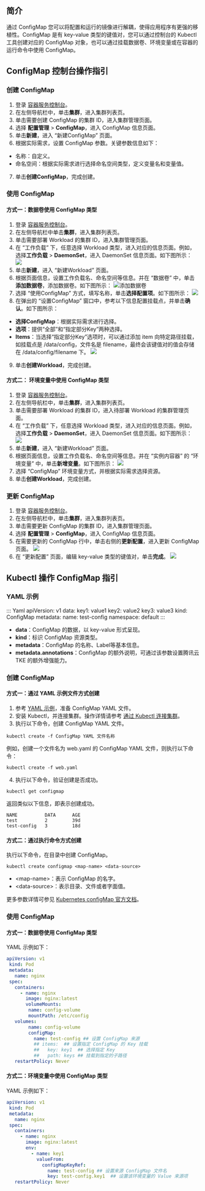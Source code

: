 ## 简介

通过 ConfigMap 您可以将配置和运行的镜像进行解耦，使得应用程序有更强的移植性。ConfigMap 是有 key-value 类型的键值对，您可以通过控制台的 Kubectl 工具创建对应的 ConfigMap 对象，也可以通过挂载数据卷、环境变量或在容器的运行命令中使用 ConfigMap。


## ConfigMap 控制台操作指引

### 创建 ConfigMap
1. 登录 [容器服务控制台](https://console.cloud.tencent.com/tke2)。
2. 在左侧导航栏中，单击**集群**，进入集群列表页。
3. 单击需要创建 ConfigMap 的集群 ID，进入集群管理页面。
4. 选择 **配置管理** > **ConfigMap**，进入 ConfigMap 信息页面。
5. 单击**新建**，进入 “新建ConfigMap” 页面。
6. 根据实际需求，设置 ConfigMap 参数。关键参数信息如下：
 - 名称：自定义。
 - 命名空间：根据实际需求进行选择命名空间类型，定义变量名和变量值。
7. 单击**创建ConfigMap**，完成创建。

### 使用 ConfigMap

#### 方式一：数据卷使用 ConfigMap 类型
1. 登录 [容器服务控制台](https://console.cloud.tencent.com/tke2)。
2. 在左侧导航栏中单击**集群**，进入集群列表页。
3. 单击需要部署 Workload 的集群 ID，进入集群管理页面。
4. 在 “工作负载” 下，任意选择 Workload 类型，进入对应的信息页面。例如，选择**工作负载** > **DaemonSet**，进入 DaemonSet 信息页面。如下图所示：
![](https://main.qcloudimg.com/raw/71e5e1f1c03b60792c9c3232ab6bc088.png)
5. 单击**新建**，进入 “新建Workload” 页面。
6. 根据页面信息，设置工作负载名、命名空间等信息。并在 “数据卷” 中，单击**添加数据卷**，添加数据卷。如下图所示：
![添加数据卷](https://main.qcloudimg.com/raw/2e036dc898bd3fecfc59edd8742ff18a.png)
7. 选择 “使用ConfigMap” 方式，填写名称，单击**选择配置项**。如下图所示：
![](https://main.qcloudimg.com/raw/2647c950bda4780a0e254acc9fe10f94.png)
8. 在弹出的 “设置ConfigMap” 窗口中，参考以下信息配置挂载点，并单击**确认**。如下图所示：
 - **选择ConfigMap**：根据实际需求进行选择。
 - **选项**：提供“全部”和“指定部分Key”两种选择。
 - **Items**：当选择“指定部分Key”选项时，可以通过添加 item 向特定路径挂载，如挂载点是 /data/config，文件名是 filename，最终会该键值对的值会存储在 /data/config/filename 下。
![](https://main.qcloudimg.com/raw/0983836264d6d6434eb501adba7ba906.png)
9. 单击**创建Workload**，完成创建。

#### 方式二： 环境变量中使用 ConfigMap 类型

1. 登录 [容器服务控制台](https://console.cloud.tencent.com/tke2)。
2. 在左侧导航栏中，单击**集群**，进入集群列表页。
3. 单击需要部署 Workload 的集群 ID，进入待部署 Workload 的集群管理页面。
4. 在 “工作负载” 下，任意选择 Workload 类型，进入对应的信息页面。例如，选择**工作负载** > **DaemonSet**，进入 DaemonSet 信息页面。如下图所示：
![](https://main.qcloudimg.com/raw/71e5e1f1c03b60792c9c3232ab6bc088.png)
5. 单击**新建**，进入 “新建Workload” 页面。
6. 根据页面信息，设置工作负载名、命名空间等信息。并在 “实例内容器” 的 “环境变量” 中，单击**新增变量**。如下图所示：
![](https://main.qcloudimg.com/raw/48f6735d3be0ec6aa426dc78a317418e.png)
7. 选择 “ConfigMap” 环境变量方式，并根据实际需求选择资源。
9. 单击**创建Workload**，完成创建。

### 更新 ConfigMap

1. 登录 [容器服务控制台](https://console.cloud.tencent.com/tke2)。
2. 在左侧导航栏中，单击**集群**，进入集群列表页。
3. 单击需要更新 ConfigMap 的集群 ID，进入集群管理页面。
4. 选择 **配置管理** > **ConfigMap**，进入 ConfigMap 信息页面。
5. 在需要更新的 ConfigMap 行中，单击右侧的**更新配置**，进入更新 ConfigMap 页面。
![](https://main.qcloudimg.com/raw/2bfb0d32ab85682548a598175e1bbe19.png)
7. 在 “更新配置” 页面，编辑 key-value 类型的键值对，单击**完成**。
![](https://main.qcloudimg.com/raw/91790cab3cb4ebd35c0354cd555ae60a.png)





## Kubectl 操作 ConfigMap 指引

### YAML 示例
<dx-codeblock>
::: Yaml
apiVersion: v1
data:
  key1: value1
  key2: value2
  key3: value3
kind: ConfigMap
metadata:
  name: test-config
  namespace: default
:::
</dx-codeblock>

- **data**：ConfigMap 的数据，以 key-value 形式呈现。
- **kind**：标识 ConfigMap 资源类型。
- **metadata**：ConfigMap 的名称、Label等基本信息。
- **metadata.annotations**：ConfigMap 的额外说明，可通过该参数设置腾讯云 TKE 的额外增强能力。

### 创建 ConfigMap

#### 方式一：通过 YAML 示例文件方式创建

1. 参考 [YAML 示例](#YAMLSample)，准备 ConfigMap YAML 文件。
2. 安装 Kubectl，并连接集群。操作详情请参考 [通过 Kubectl 连接集群](https://cloud.tencent.com/document/product/457/8438)。
3. 执行以下命令，创建 ConfigMap YAML 文件。
```shell
kubectl create -f ConfigMap YAML 文件名称
```
 例如，创建一个文件名为 web.yaml 的 ConfigMap YAML 文件，则执行以下命令：
```shell
kubectl create -f web.yaml
```
4. 执行以下命令，验证创建是否成功。
```shell
kubectl get configmap
```
 返回类似以下信息，即表示创建成功。
```
NAME          DATA      AGE
test          2         39d
test-config   3         18d
```


#### 方式二：通过执行命令方式创建

执行以下命令，在目录中创建 ConfigMap。
```
kubectl create configmap <map-name> <data-source>
```
- &lt;map-name&gt;：表示 ConfigMap 的名字。
- &lt;data-source&gt;：表示目录、文件或者字面值。

更多参数详情可参见 [Kubernetes configMap 官方文档](https://kubernetes.io/docs/tasks/configure-pod-container/configure-pod-configmap/#create-a-configmap)。

### 使用 ConfigMap

#### 方式一：数据卷使用 ConfigMap 类型

YAML 示例如下：
```Yaml
apiVersion: v1
 kind: Pod
 metadata:
   name: nginx
 spec:
   containers:
     - name: nginx
       image: nginx:latest
       volumeMounts:
        name: config-volume
        mountPath: /etc/config
   volumes:
        name: config-volume
        configMap:
          name: test-config ## 设置 ConfigMap 来源
          ## items:  ## 设置指定 ConfigMap 的 Key 挂载
          ##   key: key1  ## 选择指定 Key
          ##   path: keys ## 挂载到指定的子路径
   restartPolicy: Never
```

#### 方式二：环境变量中使用 ConfigMap 类型

YAML 示例如下：
```Yaml
apiVersion: v1
 kind: Pod
 metadata:
   name: nginx
 spec:
   containers:
     - name: nginx
       image: nginx:latest
       env:
         - name: key1
           valueFrom:
             configMapKeyRef:
               name: test-config ## 设置来源 ConfigMap 文件名
               key: test-config.key1  ## 设置该环境变量的 Value 来源项
   restartPolicy: Never
```
